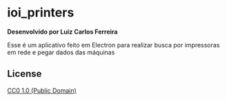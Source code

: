 # ioi_printers

**Desenvolvido por Luiz Carlos Ferreira**

Esse é um aplicativo feito em Electron para realizar busca por impressoras em rede e pegar dados das máquinas


## License

[CC0 1.0 (Public Domain)](LICENSE.md)
